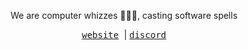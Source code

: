 <div align="center">
  <p>We are computer whizzes 🧙🏻‍♂️, casting software spells</p>
</div>

<p align="center">
  <samp>
    <a href="https://whizzes.io">website</a>
  </samp>
  |
  <samp>
    <a href="https://discord.gg/yde6mcgs2C">discord</a>
  </samp>
</p>
